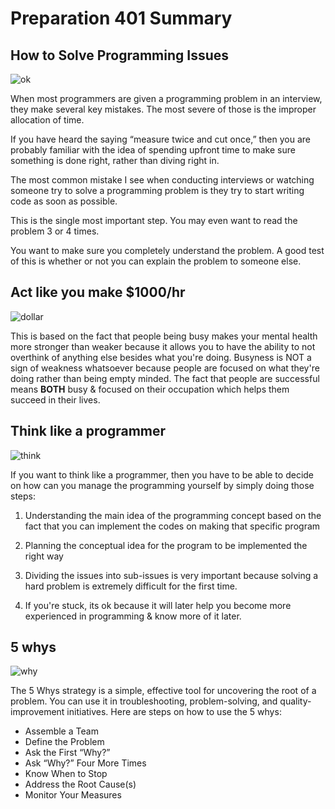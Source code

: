 # Preparation 401 Summary

## How to Solve Programming Issues

![ok](https://image.freepik.com/free-photo/young-stressed-programmer-businessman-brake-from-working_1423-2955.jpg)

When most programmers are given a programming problem in an interview, they make several key mistakes.  The most severe of those is the improper allocation of time.

If you have heard the saying “measure twice and cut once,” then you are probably familiar with the idea of spending upfront time to make sure something is done right, rather than diving right in.

The most common mistake I see when conducting interviews or watching someone try to solve a programming problem is they try to start writing code as soon as possible.

This is the single most important step.  You may even want to read the problem 3 or 4 times.

You want to make sure you completely understand the problem.  A good test of this is whether or not you can explain the problem to someone else.

## Act like you make $1000/hr

![dollar](https://personalexcellence.co/files/cash.jpg)

This is based on the fact that people being busy makes your mental health more stronger than weaker because it allows you to have the ability to not overthink of anything else besides what you're doing. Busyness is NOT a sign of weakness whatsoever because people are focused on what they're doing rather than being empty minded. The fact that people are successful means **BOTH** busy & focused on their occupation which helps them succeed in their lives.

## Think like a programmer

![think](https://learnappmaking.com/wp-content/uploads/2018/01/think-like-a-programmer.jpg)

If you want to think like a programmer, then you have to be able to decide on how can you manage the programming yourself by simply doing those steps:

1. Understanding the main idea of the programming concept based on the fact that you can implement the codes on making that specific program

2. Planning the conceptual idea for the program to be implemented the right way

3. Dividing the issues into sub-issues is very important because solving a hard problem is extremely difficult for the first time.

4. If you're stuck, its ok because it will later help you become more experienced in programming & know more of it later.

## 5 whys

![why](https://kanbanize.com/wp-content/uploads/website-images/kanban-resources/5-whys-example.png)

The 5 Whys strategy is a simple, effective tool for uncovering the root of a problem. You can use it in troubleshooting, problem-solving, and quality-improvement initiatives. Here are steps on how to use the 5 whys:


* Assemble a Team
* Define the Problem
* Ask the First “Why?”
* Ask “Why?” Four More Times
* Know When to Stop
* Address the Root Cause(s)
* Monitor Your Measures